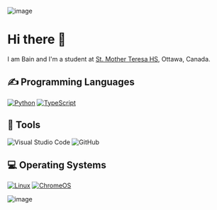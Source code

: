 ![image](https://github.com/user-attachments/assets/1e92dcc5-60b6-40fc-8c68-b11f7456ebe4)

# Hi there 👋
<p>I am Bain and I'm a student at <a href="http://mths.ca">St. Mother Teresa HS</a>, Ottawa, Canada.</p>

## ✍ Programming Languages
<p>
  <a href="https://github.com/search?q=user%3AMr-Coxall+language%3Apython"><img alt="Python" src="https://img.shields.io/badge/Python-14354C.svg?logo=python&logoColor=white"></a>
  <a href="https://github.com/search?q=user%3AMr-Coxall+language%3Atypescript"><img alt="TypeScript" src="https://img.shields.io/badge/TypeScript-%23007ACC.svg?logo=TypeScript&logoColor=white"></a>
</p>

## 🔧 Tools
  ![Visual Studio Code](https://img.shields.io/badge/Visual%20Studio%20Code-0078d7.svg?style=for-the-badge&logo=visual-studio-code&logoColor=white)
  ![GitHub](https://img.shields.io/badge/github-%23121011.svg?style=for-the-badge&logo=github&logoColor=white)

## 💻 Operating Systems
<p>
  <a href="https://linux.org/"><img src="https://img.shields.io/badge/Linux-FCC624?logo=linux&logoColor=white" alt="Linux"></a>
  <a href="https://www.google.com/intl/en_ca/chromebook/chrome-os/"><img src="https://img.shields.io/badge/chrome%20os-3d89fc?logo=google%20chrome&logoColor=white" alt="ChromeOS"></a>
</p>

![image](https://github.com/user-attachments/assets/d64d36ef-d4db-4ad6-8e95-7e15a58a1fda)
